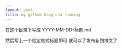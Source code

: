 ```yaml
---
layout: post
title: my github blog can running
---
```

在这个目录下写成 
YYYY-MM-DD-标题.md 

然后写上一个给定格式标题即可
就可以了发布新到博文了
